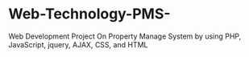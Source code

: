 # Web-Technology-PMS-
Web Development Project On Property Manage System by using PHP, JavaScript, jquery, AJAX, CSS, and HTML
